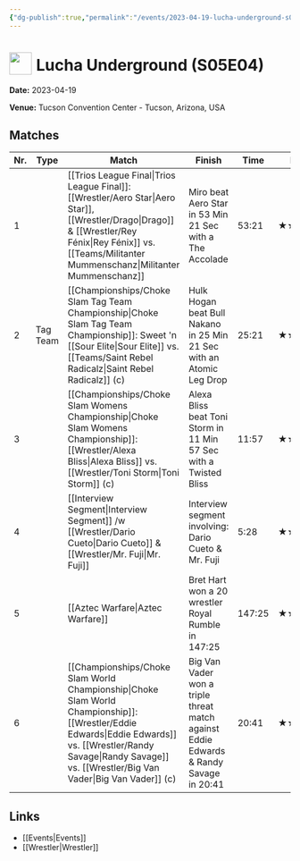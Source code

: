 ```yaml
---
{"dg-publish":true,"permalink":"/events/2023-04-19-lucha-underground-s05-e04/","title":"Lucha Underground (S05E04)","noteIcon":"","created":"2025-08-11T09:30:59.040+02:00"}
---
```



# <img src="z_Images/ChokeSlam.png" width="40" style="vertical-align:bottom; margin-right:8px;">**Lucha Underground (S05E04)**

**Date:** 2023-04-19

**Venue:** Tucson Convention Center - Tucson, Arizona, USA

## Matches

| Nr. | Type | Match | Finish | Time | Rating | Score |
|-----|------|-------|--------|------|--------|-------|
| 1 |  | [[Trios League Final\|Trios League Final]]: [[Wrestler/Aero Star\|Aero Star]], [[Wrestler/Drago\|Drago]] & [[Wrestler/Rey Fénix\|Rey Fénix]] vs. [[Teams/Militanter Mummenschanz\|Militanter Mummenschanz]] | Miro beat Aero Star in 53 Min 21 Sec with a The Accolade | 53:21 | ★★★★3/4 | 96 |
| 2 | Tag Team | [[Championships/Choke Slam Tag Team Championship\|Choke Slam Tag Team Championship]]: Sweet 'n [[Sour Elite\|Sour Elite]] vs. [[Teams/Saint Rebel Radicalz\|Saint Rebel Radicalz]] (c) | Hulk Hogan beat Bull Nakano in 25 Min 21 Sec with an Atomic Leg Drop | 25:21 | ★★★★1/2 | 95 |
| 3 |  | [[Championships/Choke Slam Womens Championship\|Choke Slam Womens Championship]]: [[Wrestler/Alexa Bliss\|Alexa Bliss]] vs. [[Wrestler/Toni Storm\|Toni Storm]] (c) | Alexa Bliss beat Toni Storm in 11 Min 57 Sec with a Twisted Bliss | 11:57 | ★★★ | 71 |
| 4 |  | [[Interview Segment\|Interview Segment]] /w [[Wrestler/Dario Cueto\|Dario Cueto]] & [[Wrestler/Mr. Fuji\|Mr. Fuji]] | Interview segment involving: Dario Cueto & Mr. Fuji | 5:28 | ★★ | 60 |
| 5 |  | [[Aztec Warfare\|Aztec Warfare]] | Bret Hart won a 20 wrestler Royal Rumble in  147:25 | 147:25 | ★★★★★ | 100 |
| 6 |  | [[Championships/Choke Slam World Championship\|Choke Slam World Championship]]: [[Wrestler/Eddie Edwards\|Eddie Edwards]] vs. [[Wrestler/Randy Savage\|Randy Savage]] vs. [[Wrestler/Big Van Vader\|Big Van Vader]] (c) | Big Van Vader won a triple threat match against Eddie Edwards & Randy Savage in  20:41 | 20:41 | ★★★★1/2 | 95 |

## Links
- [[Events\|Events]]
- [[Wrestler\|Wrestler]]
